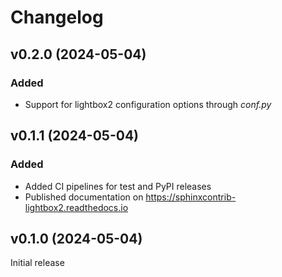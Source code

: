 <!-- markdownlint-disable MD024 -->

# Changelog

## v0.2.0 (2024-05-04)

### Added

* Support for lightbox2 configuration options through *conf.py*

## v0.1.1 (2024-05-04)

### Added

* Added CI pipelines for test and PyPI releases
* Published documentation on <https://sphinxcontrib-lightbox2.readthedocs.io>

## v0.1.0 (2024-05-04)

Initial release
